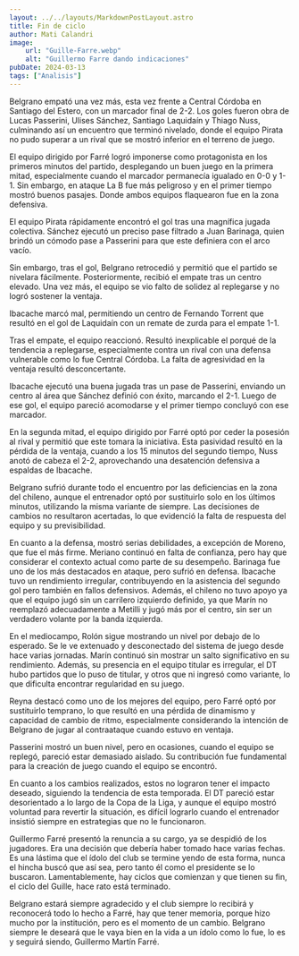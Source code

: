 ```yaml
---
layout: ../../layouts/MarkdownPostLayout.astro
title: Fin de ciclo
author: Mati Calandri
image:
    url: "Guille-Farre.webp"
    alt: "Guillermo Farre dando indicaciones"
pubDate: 2024-03-13
tags: ["Analisis"]
---
```


Belgrano empató una vez más, esta vez frente a Central Córdoba en Santiago del Estero, con un marcador final de 2-2. Los goles fueron obra de Lucas Passerini, Ulises Sánchez, Santiago Laquidaín y Thiago Nuss, culminando así un encuentro que terminó nivelado, donde el equipo Pirata no pudo superar a un rival que se mostró inferior en el terreno de juego.

El equipo dirigido por Farré logró imponerse como protagonista en los primeros minutos del partido, desplegando un buen juego en la primera mitad, especialmente cuando el marcador permanecía igualado en 0-0 y 1-1. Sin embargo, en ataque La B fue más peligroso y en el primer tiempo mostró buenos pasajes. Donde ambos equipos flaquearon fue en la zona defensiva.

El equipo Pirata rápidamente encontró el gol tras una magnífica jugada colectiva. Sánchez ejecutó un preciso pase filtrado a Juan Barinaga, quien brindó un cómodo pase a Passerini para que este definiera con el arco vacío.

Sin embargo, tras el gol, Belgrano retrocedió y permitió que el partido se nivelara fácilmente. Posteriormente, recibió el empate tras un centro elevado. Una vez más, el equipo se vio falto de solidez al replegarse y no logró sostener la ventaja.

Ibacache marcó mal, permitiendo un centro de Fernando Torrent que resultó en el gol de Laquidaín con un remate de zurda para el empate 1-1.

Tras el empate, el equipo reaccionó. Resultó inexplicable el porqué de la tendencia a replegarse, especialmente contra un rival con una defensa vulnerable como lo fue Central Córdoba. La falta de agresividad en la ventaja resultó desconcertante.

Ibacache ejecutó una buena jugada tras un pase de Passerini, enviando un centro al área que Sánchez definió con éxito, marcando el 2-1. Luego de ese gol, el equipo pareció acomodarse y el primer tiempo concluyó con ese marcador.

En la segunda mitad, el equipo dirigido por Farré optó por ceder la posesión al rival y permitió que este tomara la iniciativa. Esta pasividad resultó en la pérdida de la ventaja, cuando a los 15 minutos del segundo tiempo, Nuss anotó de cabeza el 2-2, aprovechando una desatención defensiva a espaldas de Ibacache.

Belgrano sufrió durante todo el encuentro por las deficiencias en la zona del chileno, aunque el entrenador optó por sustituirlo solo en los últimos minutos, utilizando la misma variante de siempre. Las decisiones de cambios no resultaron acertadas, lo que evidenció la falta de respuesta del equipo y su previsibilidad.

En cuanto a la defensa, mostró serias debilidades, a excepción de Moreno, que fue el más firme. Meriano continuó en falta de confianza, pero hay que considerar el contexto actual como parte de su desempeño. Barinaga fue uno de los más destacados en ataque, pero sufrió en defensa. Ibacache tuvo un rendimiento irregular, contribuyendo en la asistencia del segundo gol pero también en fallos defensivos. Además, el chileno no tuvo apoyo ya que el equipo jugó sin un carrilero izquierdo definido, ya que Marín no reemplazó adecuadamente a Metilli y jugó más por el centro, sin ser un verdadero volante por la banda izquierda.

En el mediocampo, Rolón sigue mostrando un nivel por debajo de lo esperado. Se le ve extenuado y desconectado del sistema de juego desde hace varias jornadas. Marín continuó sin mostrar un salto significativo en su rendimiento. Además, su presencia en el equipo titular es irregular, el DT hubo partidos que lo puso de titular, y otros que ni ingresó como variante, lo que dificulta encontrar regularidad en su juego.

Reyna destacó como uno de los mejores del equipo, pero Farré optó por sustituirlo temprano, lo que resultó en una pérdida de dinamismo y capacidad de cambio de ritmo, especialmente considerando la intención de Belgrano de jugar al contraataque cuando estuvo en ventaja.

Passerini mostró un buen nivel, pero en ocasiones, cuando el equipo se replegó, pareció estar demasiado aislado. Su contribución fue fundamental para la creación de juego cuando el equipo se encontró.

En cuanto a los cambios realizados, estos no lograron tener el impacto deseado, siguiendo la tendencia de esta temporada. El DT pareció estar desorientado a lo largo de la Copa de la Liga, y aunque el equipo mostró voluntad para revertir la situación, es difícil lograrlo cuando el entrenador insistió siempre en estrategias que no le funcionaron.

Guillermo Farré presentó la renuncia a su cargo, ya se despidió de los jugadores. Era una decisión que debería haber tomado hace varias fechas. Es una lástima que el ídolo del club se termine yendo de esta forma, nunca el hincha buscó que así sea, pero tanto él como el presidente se lo buscaron. Lamentablemente, hay ciclos que comienzan y que tienen su fin, el ciclo del Guille, hace rato está terminado.

Belgrano estará siempre agradecido y el club siempre lo recibirá y reconocerá todo lo hecho a Farré, hay que tener memoria, porque hizo mucho por la institución, pero es el momento de un cambio. Belgrano siempre le deseará que le vaya bien en la vida a un ídolo como lo fue, lo es y seguirá siendo, Guillermo Martín Farré.
